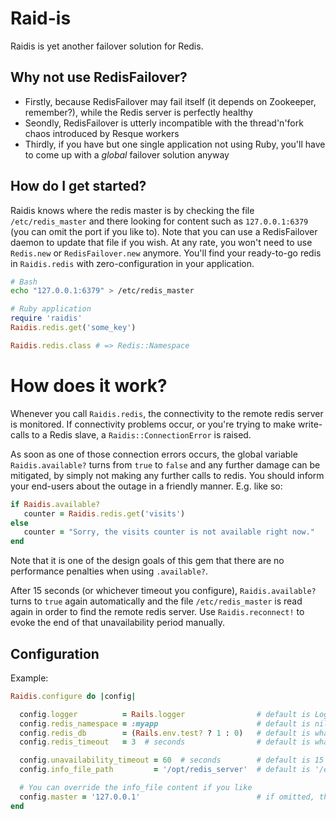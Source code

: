 # Raid-is

Raidis is yet another failover solution for Redis.

## Why not use RedisFailover?

* Firstly, because RedisFailover may fail itself (it depends on Zookeeper, remember?), while the Redis server is perfectly healthy
* Seondly, RedisFailover is utterly incompatible with the thread'n'fork chaos introduced by Resque workers
* Thirdly, if you have but one single application not using Ruby, you'll have to come up with a _global_ failover solution anyway

## How do I get started?

Raidis knows where the redis master is by checking the file `/etc/redis_master` and there looking for content such as `127.0.0.1:6379` (you can omit the port if you like to). Note that you can use a RedisFailover daemon to update that file if you wish. At any rate, you won't need to use `Redis.new` or `RedisFailover.new` anymore. You'll find your ready-to-go redis in `Raidis.redis` with zero-configuration in your application.

```bash
# Bash
echo "127.0.0.1:6379" > /etc/redis_master
```

```ruby
# Ruby application
require 'raidis'
Raidis.redis.get('some_key')

Raidis.redis.class # => Redis::Namespace
```

# How does it work?

Whenever you call `Raidis.redis`, the connectivity to the remote redis server is monitored. If connectivity problems occur, or you're trying to make write-calls to a Redis slave, a `Raidis::ConnectionError` is raised.

As soon as one of those connection errors occurs, the global variable `Raidis.available?` turns from `true` to `false` and any further damage can be mitigated, by simply not making any further calls to redis. You should inform your end-users about the outage in a friendly manner. E.g. like so:

```ruby
if Raidis.available?
   counter = Raidis.redis.get('visits')
else
   counter = "Sorry, the visits counter is not available right now."
end
```

Note that it is one of the design goals of this gem that there are no performance penalties when using `.available?`.

After 15 seconds (or whichever timeout you configure), `Raidis.available?` turns to `true` again automatically and the file `/etc/redis_master` is read again in order to find the remote redis server. Use `Raidis.reconnect!` to evoke the end of that unavailability period manually.

## Configuration

Example:

```ruby
Raidis.configure do |config|

  config.logger          = Rails.logger                # default is Logger.new(STDOUT)
  config.redis_namespace = :myapp                      # default is nil
  config.redis_db        = (Rails.env.test? ? 1 : 0)   # default is whatever Redis.new has as default
  config.redis_timeout   = 3  # seconds                # default is whatever Redis.new has as default

  config.unavailability_timeout = 60  # seconds        # default is 15 seconds
  config.info_file_path         = '/opt/redis_server'  # default is '/etc/redis_master'

  # You can override the info_file content if you like
  config.master = '127.0.0.1'                          # if omitted, the content of /etc/redis_master is used
end
```
